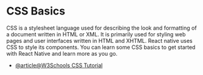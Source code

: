 # CSS Basics

CSS is a stylesheet language used for describing the look and formatting of a document written in HTML or XML. It is primarily used for styling web pages and user interfaces written in HTML and XHTML. React native uses CSS to style its components. You can learn some CSS basics to get started with React Native and learn more as you go.

- [@article@W3Schools CSS Tutorial](https://www.w3schools.com/css/)